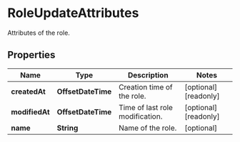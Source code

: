 

# RoleUpdateAttributes

Attributes of the role.

## Properties

Name | Type | Description | Notes
------------ | ------------- | ------------- | -------------
**createdAt** | **OffsetDateTime** | Creation time of the role. |  [optional] [readonly]
**modifiedAt** | **OffsetDateTime** | Time of last role modification. |  [optional] [readonly]
**name** | **String** | Name of the role. |  [optional]



